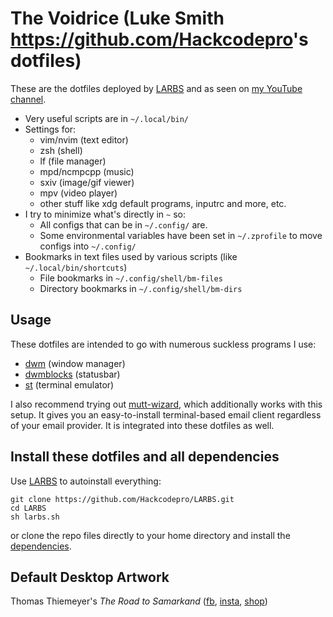 # The Voidrice (Luke Smith <https://github.com/Hackcodepro>'s dotfiles)

These are the dotfiles deployed by [LARBS](https://github.com/Hackcodepro) and as seen on
[my YouTube channel](https://youtube.com/c/lukesmithxyz).

- Very useful scripts are in `~/.local/bin/`
- Settings for:
	- vim/nvim (text editor)
	- zsh (shell)
	- lf (file manager)
	- mpd/ncmpcpp (music)
	- sxiv (image/gif viewer)
	- mpv (video player)
	- other stuff like xdg default programs, inputrc and more, etc.
- I try to minimize what's directly in `~` so:
	- All configs that can be in `~/.config/` are.
	- Some environmental variables have been set in `~/.zprofile` to move configs into `~/.config/`
- Bookmarks in text files used by various scripts (like `~/.local/bin/shortcuts`)
	- File bookmarks in `~/.config/shell/bm-files`
	- Directory bookmarks in `~/.config/shell/bm-dirs`

## Usage

These dotfiles are intended to go with numerous suckless programs I use:

- [dwm](https://github.com/Hackcodepro/dwm) (window manager)
- [dwmblocks](https://github.com/Hackcodepro/dwmblocks) (statusbar)
- [st](https://github.com/Hackcodepro/st) (terminal emulator)

I also recommend trying out
[mutt-wizard](), which additionally
works with this setup. It gives you an easy-to-install terminal-based email
client regardless of your email provider. It is integrated into these dotfiles
as well.

## Install these dotfiles and all dependencies

Use [LARBS](https://github.com/Hackcodepro) to autoinstall everything:

```
git clone https://github.com/Hackcodepro/LARBS.git
cd LARBS
sh larbs.sh
```

or clone the repo files directly to your home directory and install the
[dependencies](https://raw.githubusercontent.com/Hackcodepro/LARBS/main/progs.csv).

## Default Desktop Artwork

Thomas Thiemeyer's *The Road to Samarkand* ([fb](https://www.facebook.com/t.thiemeyer/), [insta](https://www.instagram.com/tthiemeyer/), [shop](https://www.redbubble.com/de/people/TThiemeyer/shop))
